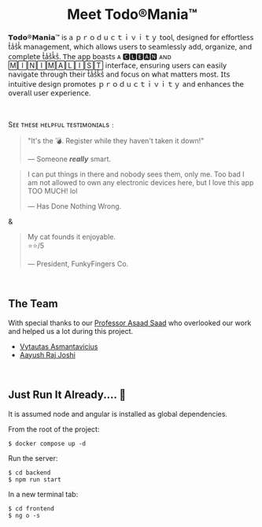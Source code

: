 # <div align="center">Meet Todo®Mania™</div>

𝗧𝗼𝗱𝗼®𝗠𝗮𝗻𝗶𝗮™ 𝗂𝗌 𝖺 ｐｒｏｄｕｃｔｉｖｉｔｙ 𝗍𝗈𝗈𝗅, 𝖽𝖾𝗌𝗂𝗀𝗇𝖾𝖽 𝖿𝗈𝗋 𝖾𝖿𝖿𝗈𝗋𝗍𝗅𝖾𝗌𝗌 t̾a̾s̾k̾ 𝗆𝖺𝗇𝖺𝗀𝖾𝗆𝖾𝗇𝗍, 𝗐𝗁𝗂𝖼𝗁 𝖺𝗅𝗅𝗈𝗐𝗌 𝗎𝗌𝖾𝗋𝗌 𝗍𝗈 𝗌𝖾𝖺𝗆𝗅𝖾𝗌𝗌𝗅𝗒 𝖺𝖽𝖽, 𝗈𝗋𝗀𝖺𝗇𝗂𝗓𝖾, 𝖺𝗇𝖽 𝖼𝗈𝗆𝗉𝗅𝖾𝗍𝖾 t̾a̾s̾k̾s̾. 𝖳𝗁𝖾 𝖺𝗉𝗉 𝖻𝗈𝖺𝗌𝗍𝗌 ᴀ 🅲🅻🅴🅰🅽 ᴀɴᴅ 🄼🄸🄽🄸🄼🄰🄻🄸🅂🅃 𝗂𝗇𝗍𝖾𝗋𝖿𝖺𝖼𝖾, 𝖾𝗇𝗌𝗎𝗋𝗂𝗇𝗀 𝗎𝗌𝖾𝗋𝗌 𝖼𝖺𝗇 𝖾𝖺𝗌𝗂𝗅𝗒 𝗇𝖺𝗏𝗂𝗀𝖺𝗍𝖾 𝗍𝗁𝗋𝗈𝗎𝗀𝗁 𝗍𝗁𝖾𝗂𝗋 t̾a̾s̾k̾s̾ 𝖺𝗇𝖽 𝖿𝗈𝖼𝗎𝗌 𝗈𝗇 𝗐𝗁𝖺𝗍 𝗆𝖺𝗍𝗍𝖾𝗋𝗌 𝗆𝗈𝗌𝗍. 𝖨𝗍𝗌 𝗂𝗇𝗍𝗎𝗂𝗍𝗂𝗏𝖾 𝖽𝖾𝗌𝗂𝗀𝗇 𝗉𝗋𝗈𝗆𝗈𝗍𝖾𝗌 ｐｒｏｄｕｃｔｉｖｉｔｙ 𝖺𝗇𝖽 𝖾𝗇𝗁𝖺𝗇𝖼𝖾𝗌 𝗍𝗁𝖾 𝗈𝗏𝖾𝗋𝖺𝗅𝗅 𝗎𝗌𝖾𝗋 𝖾𝗑𝗉𝖾𝗋𝗂𝖾𝗇𝖼𝖾.

<br>

Sᴇᴇ ᴛʜᴇsᴇ ʜᴇʟᴘꜰᴜʟ ᴛᴇsᴛɪᴍᴏɴɪᴀʟs﹕


> "It's the 💣. Register while they haven't taken it down!"
>
> &mdash; Someone ***really*** smart.

>I can put things in there and nobody sees them, only me. Too bad I am not allowed to own any electronic devices here, but I love this app TOO MUCH! lol
>
>&mdash; Has Done Nothing Wrong.

&

>My cat founds it enjoyable.  
> ⭐⭐/5
>
>&mdash; President, FunkyFingers Co.

<br>

## The Team

With special thanks to our [Professor Asaad Saad](https://github.com/asaadsaad) who overlooked our work and helped us a lot during this project.

* [Vytautas Asmantavicius](https://github.com/vytaux)
* [Aayush Raj Joshi](https://github.com/1Aayush3)

<br>

## Just Run It Already.... 🥱

It is assumed node and angular is installed as global dependencies.  

From the root of the project:

    $ docker compose up -d
     
Run the server:

    $ cd backend
    $ npm run start

In a new terminal tab:

    $ cd frontend
    $ ng o -s